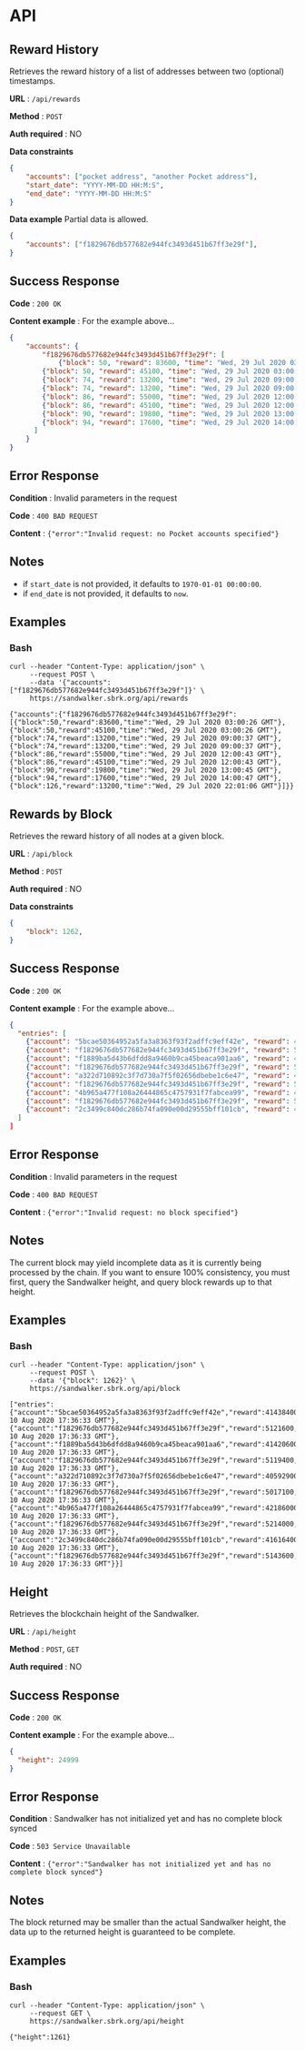 # API

## Reward History

Retrieves the reward history of a list of addresses between two (optional) timestamps.

**URL** : `/api/rewards`

**Method** : `POST`

**Auth required** : NO

**Data constraints**

```json
{
    "accounts": ["pocket address", "another Pocket address"],
    "start_date": "YYYY-MM-DD HH:M:S",
    "end_date": "YYYY-MM-DD HH:M:S"
}
```

**Data example** Partial data is allowed.

```json
{
    "accounts": ["f1829676db577682e944fc3493d451b67ff3e29f"],
}
```

## Success Response

**Code** : `200 OK`

**Content example** : For the example above...

```json
{
    "accounts": {
        "f1829676db577682e944fc3493d451b67ff3e29f": [
    	    {"block": 50, "reward": 83600, "time": "Wed, 29 Jul 2020 03:00:26 GMT"},
	    {"block": 50, "reward": 45100, "time": "Wed, 29 Jul 2020 03:00:26 GMT"},
	    {"block": 74, "reward": 13200, "time": "Wed, 29 Jul 2020 09:00:37 GMT"},
	    {"block": 74, "reward": 13200, "time": "Wed, 29 Jul 2020 09:00:37 GMT"},
	    {"block": 86, "reward": 55000, "time": "Wed, 29 Jul 2020 12:00:43 GMT"},
	    {"block": 86, "reward": 45100, "time": "Wed, 29 Jul 2020 12:00:43 GMT"},
	    {"block": 90, "reward": 19800, "time": "Wed, 29 Jul 2020 13:00:45 GMT"},
	    {"block": 94, "reward": 17600, "time": "Wed, 29 Jul 2020 14:00:47 GMT"}
	  ]
    }
}
```

## Error Response

**Condition** : Invalid parameters in the request

**Code** : `400 BAD REQUEST`

**Content** : `{"error":"Invalid request: no Pocket accounts specified"}`

## Notes

- if `start_date` is not provided, it defaults to `1970-01-01 00:00:00`.
- if `end_date` is not provided, it defaults to `now`.

## Examples

### Bash

```
curl --header "Content-Type: application/json" \
     --request POST \
     --data '{"accounts": ["f1829676db577682e944fc3493d451b67ff3e29f"]}' \
     https://sandwalker.sbrk.org/api/rewards
```

```
{"accounts":{"f1829676db577682e944fc3493d451b67ff3e29f":[{"block":50,"reward":83600,"time":"Wed, 29 Jul 2020 03:00:26 GMT"},{"block":50,"reward":45100,"time":"Wed, 29 Jul 2020 03:00:26 GMT"},{"block":74,"reward":13200,"time":"Wed, 29 Jul 2020 09:00:37 GMT"},{"block":74,"reward":13200,"time":"Wed, 29 Jul 2020 09:00:37 GMT"},{"block":86,"reward":55000,"time":"Wed, 29 Jul 2020 12:00:43 GMT"},{"block":86,"reward":45100,"time":"Wed, 29 Jul 2020 12:00:43 GMT"},{"block":90,"reward":19800,"time":"Wed, 29 Jul 2020 13:00:45 GMT"},{"block":94,"reward":17600,"time":"Wed, 29 Jul 2020 14:00:47 GMT"},{"block":126,"reward":13200,"time":"Wed, 29 Jul 2020 22:01:06 GMT"}]}}
```

## Rewards by Block

Retrieves the reward history of all nodes at a given block.

**URL** : `/api/block`

**Method** : `POST`

**Auth required** : NO

**Data constraints**

```json
{
    "block": 1262,
}
```

## Success Response

**Code** : `200 OK`

**Content example** : For the example above...

```json
{
  "entries": [
    {"account": "5bcae50364952a5fa3a8363f93f2adffc9eff42e", "reward": 41438400, "time": "Mon, 10 Aug 2020 17: 36: 33 GMT"},
    {"account": "f1829676db577682e944fc3493d451b67ff3e29f", "reward": 5121600, "time": "Mon, 10 Aug 2020 17: 36: 33 GMT"},
    {"account": "f1889ba5d43b6dfdd8a9460b9ca45beaca901aa6", "reward": 41420600, "time": "Mon, 10 Aug 2020 17: 36: 33 GMT"},
    {"account": "f1829676db577682e944fc3493d451b67ff3e29f", "reward": 5119400, "time": "Mon, 10 Aug 2020 17: 36: 33 GMT"},
    {"account": "a322d710892c3f7d730a7f5f02656dbebe1c6e47", "reward": 40592900, "time": "Mon, 10 Aug 2020 17: 36: 33 GMT"},
    {"account": "f1829676db577682e944fc3493d451b67ff3e29f", "reward": 5017100, "time": "Mon, 10 Aug 2020 17: 36: 33 GMT"},
    {"account": "4b965a477f108a26444865c4757931f7fabcea99", "reward": 42186000, "time": "Mon, 10 Aug 2020 17: 36: 33 GMT"},
    {"account": "f1829676db577682e944fc3493d451b67ff3e29f", "reward": 5214000, "time": "Mon, 10 Aug 2020 17: 36: 33 GMT"},
    {"account": "2c3499c840dc286b74fa090e00d29555bff101cb", "reward": 41616400, "time": "Mon, 10 Aug 2020 17: 36: 33 GMT"}
  ]
]
```

## Error Response

**Condition** : Invalid parameters in the request

**Code** : `400 BAD REQUEST`

**Content** : `{"error":"Invalid request: no block specified"}`

## Notes

The current block may yield incomplete data as it is currently being
processed by the chain. If you want to ensure 100% consistency, you
must first, query the Sandwalker height, and query block rewards up to
that height.

## Examples

### Bash

```
curl --header "Content-Type: application/json" \
     --request POST \
     --data '{"block": 1262}' \
     https://sandwalker.sbrk.org/api/block
```

```
["entries":{"account":"5bcae50364952a5fa3a8363f93f2adffc9eff42e","reward":41438400,"time":"Mon, 10 Aug 2020 17:36:33 GMT"},{"account":"f1829676db577682e944fc3493d451b67ff3e29f","reward":5121600,"time":"Mon, 10 Aug 2020 17:36:33 GMT"},{"account":"f1889ba5d43b6dfdd8a9460b9ca45beaca901aa6","reward":41420600,"time":"Mon, 10 Aug 2020 17:36:33 GMT"},{"account":"f1829676db577682e944fc3493d451b67ff3e29f","reward":5119400,"time":"Mon, 10 Aug 2020 17:36:33 GMT"},{"account":"a322d710892c3f7d730a7f5f02656dbebe1c6e47","reward":40592900,"time":"Mon, 10 Aug 2020 17:36:33 GMT"},{"account":"f1829676db577682e944fc3493d451b67ff3e29f","reward":5017100,"time":"Mon, 10 Aug 2020 17:36:33 GMT"},{"account":"4b965a477f108a26444865c4757931f7fabcea99","reward":42186000,"time":"Mon, 10 Aug 2020 17:36:33 GMT"},{"account":"f1829676db577682e944fc3493d451b67ff3e29f","reward":5214000,"time":"Mon, 10 Aug 2020 17:36:33 GMT"},{"account":"2c3499c840dc286b74fa090e00d29555bff101cb","reward":41616400,"time":"Mon, 10 Aug 2020 17:36:33 GMT"},{"account":"f1829676db577682e944fc3493d451b67ff3e29f","reward":5143600,"time":"Mon, 10 Aug 2020 17:36:33 GMT"}}]
```

## Height

Retrieves the blockchain height of the Sandwalker.

**URL** : `/api/height`

**Method** : `POST`, `GET`

**Auth required** : NO

## Success Response

**Code** : `200 OK`

**Content example** : For the example above...

```json
{
  "height": 24999
}
```

## Error Response

**Condition** : Sandwalker has not initialized yet and has no complete block synced

**Code** : `503 Service Unavailable`

**Content** : `{"error":"Sandwalker has not initialized yet and has no complete block synced"}`

## Notes

The block returned may be smaller than the actual Sandwalker height,
the data up to the returned height is guaranteed to be complete.

## Examples

### Bash

```
curl --header "Content-Type: application/json" \
     --request GET \
     https://sandwalker.sbrk.org/api/height
```

```
{"height":1261}
```